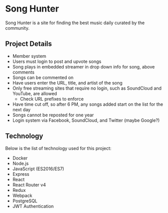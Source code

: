 # Song Hunter

Song Hunter is a site for finding the best music daily curated by the community.

## Project Details

- Member system
- Users must login to post and upvote songs
- Song plays in embedded streamer in drop down info for song, above comments
- Songs can be commented on
- Have users enter the URL, title, and artist of the song
- Only free streaming sites that require no login, such as SoundCloud and YouTube, are allowed
	- Check URL prefixes to enforce
- Have time cut off, so after 6 PM, any songs added start on the list for the next day
- Songs cannot be reposted for one year
- Login system via Facebook, SoundCloud, and Twitter (maybe Google?)

## Technology

Below is the list of technology used for this project:

- Docker
- Node.js
- JavaScript (ES2016/ES7)
- Express
- React
- React Router v4
- Redux
- Webpack
- PostgreSQL
- JWT Authentication